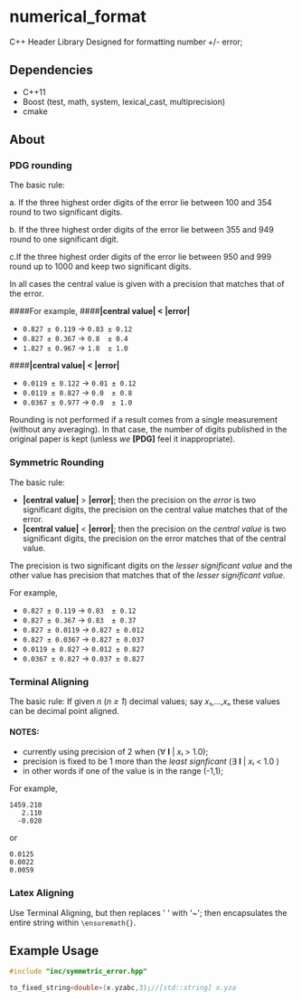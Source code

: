numerical_format
================
C++ Header Library Designed for formatting number +/- error;

Dependencies
------------
* C++11
* Boost (test, math, system, lexical_cast, multiprecision)
* cmake

<!--Boost-specific details:-->
<!--    ./bootstrap --prefix=$HOME/boost-->
<!--    ./b2 clean-->
<!--    ./b2 install toolset=clang cxxflags="-stdlib=libc++" linkflags="-stdlib=libc++"-->
<!--Using CMake to compile Armatus:-->
<!--    cmake -DCMAKE_CXX_COMPILER=clang++ -DBOOST_ROOT=$HOME/boost -DBoost_NO_SYSTEM_PATHS=true ..-->
<!--    make-->
<!--Make sure you substitute `$HOME/boost` with the installation path you desire.-->

<!--The [Tutorial](https://github.com/Amanieu/asyncplusplus/wiki/Tutorial) provides a step-by-step guide to all the features of Async++.-->

About
-----

### PDG rounding


The basic rule:

  a. If the three highest order digits of the error lie between 100 and 354
  round to two significant digits.
  
  b. If the three highest order digits of the error lie between 355 and 949
  round to one significant digit.
  
  c.If the three highest order digits of the error lie between 950 and 999
  round up to 1000 and keep two significant digits.

In all cases the central value is given with a precision that matches that of
the error.

####For example,
####**|central value|   <   |error|**
  - `0.827 ± 0.119`  &rarr; `0.83 ± 0.12`
  - `0.827 ± 0.367`  &rarr; `0.8  ± 0.4`
  - `1.827 ± 0.967`  &rarr; `1.8  ± 1.0`

####**|central value|   <   |error|**
  - `0.0119 ± 0.122` &rarr; `0.01 ± 0.12`
  - `0.0119 ± 0.827` &rarr; `0.0  ± 0.8`
  - `0.0367 ± 0.977` &rarr; `0.0  ± 1.0`

Rounding is not performed if a result comes from a single measurement (without
any averaging). In that case, the number of digits published in the original
paper is kept (unless *we* **[PDG]** feel it inappropriate).


### Symmetric Rounding

The basic rule:
  - **|central value|** > **|error|**; then the precision on the *error* is two significant
digits, the precision on the central value matches that of the error.
  - **|central value|** < **|error|**; then the precision on the *central value* is two
significant digits, the precision on the error matches that of the central
value.

The precision is two significant digits on the *lesser significant value* and the
other value has precision that matches that of the *lesser significant value*.

For example,
  - `0.827 ± 0.119`  &rarr;  `0.83  ± 0.12`
  - `0.827 ± 0.367`  &rarr;  `0.83  ± 0.37`
  - `0.827 ± 0.0119` &rarr;  `0.827 ± 0.012`
  - `0.827 ± 0.0367` &rarr;  `0.827 ± 0.037`
  - `0.0119 ± 0.827` &rarr;  `0.012 ± 0.827`
  - `0.0367 ± 0.827` &rarr;  `0.037 ± 0.827`

### Terminal Aligning

The basic rule:
If given *n* (*n &ge; 1*) decimal values; say *x*&#x2081;,...,*x*&#x2099; these values can be
decimal point aligned. 
#### NOTES:
- currently using precision of 2 when (&#x2200; **l** | *x*&#x2097; > 1.0);
- precision is fixed to be 1 more than the *least signficant* (&#x2203; **l** | *x*&#x2097; < 1.0 )
 - in other words if one of the value is in the range (-1,1);

For example,
```
1459.210
   2.110
  -0.020
```
or
```
0.0125
0.0022
0.0059
```
### Latex Aligning
Use Terminal Aligning, but then replaces ' ' with '~'; then encapsulates the
entire string within ```\ensuremath{}```.



Example Usage
-------------

```C++
#include "inc/symmetric_error.hpp"

to_fixed_string<double>(x.yzabc,3);//[std::string] x.yza
```

